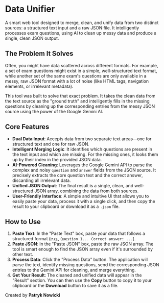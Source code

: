 # Data Unifier

A smart web tool designed to merge, clean, and unify data from two distinct sources: a structured text input and a raw JSON file. It intelligently processes exam questions, using AI to clean up messy data and produce a single, clean JSON output.

## The Problem It Solves

Often, you might have data scattered across different formats. For example, a set of exam questions might exist in a simple, well-structured text format, while another set of the same exam's questions are only available in a messy, raw JSON format with a lot of noise (like HTML tags, navigation elements, or irrelevant metadata).

This tool was built to solve that exact problem. It takes the clean data from the text source as the "ground truth" and intelligently fills in the missing questions by cleaning up the corresponding entries from the messy JSON source using the power of the Google Gemini AI.

## Core Features

-   **Dual Data Input**: Accepts data from two separate text areas—one for structured text and one for raw JSON.
-   **Intelligent Merging Logic**: It identifies which questions are present in the text input and which are missing. For the missing ones, it looks them up by their index in the provided JSON data.
-   **AI-Powered Cleaning**: Leverages the Google Gemini API to parse the complex and noisy `question` and `answer` fields from the JSON source. It precisely extracts the core question text and the correct answer, discarding all irrelevant data.
-   **Unified JSON Output**: The final result is a single, clean, and well-structured JSON array, combining the data from both sources.
-   **User-Friendly Interface**: A simple and intuitive UI that allows you to easily paste your data, process it with a single click, and then copy the result to your clipboard or download it as a `.json` file.

## How to Use

1.  **Paste Text**: In the "Paste Text" box, paste your data that follows a structured format (e.g., `Question 1... Correct answer: ...`).
2.  **Paste JSON**: In the "Paste JSON" box, paste the raw JSON array. The tool is smart enough to find the JSON array even if it's surrounded by other text.
3.  **Process Data**: Click the "Process Data" button. The application will parse the text, identify missing questions, send the corresponding JSON entries to the Gemini API for cleaning, and merge everything.
4.  **Get Your Result**: The cleaned and unified data will appear in the "Result" section. You can then use the **Copy** button to copy it to your clipboard or the **Download** button to save it as a file.


Created by **Patryk Nowicki**
